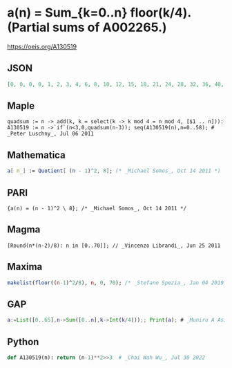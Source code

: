 # a\(n\) \= Sum\_\{k\=0\.\.n\} floor\(k/4\)\. \(Partial sums of A002265\.\)
https://oeis.org/A130519
## JSON
```JSON
[0, 0, 0, 0, 1, 2, 3, 4, 6, 8, 10, 12, 15, 18, 21, 24, 28, 32, 36, 40, 45, 50, 55, 60, 66, 72, 78, 84, 91, 98, 105, 112, 120, 128, 136, 144, 153, 162, 171, 180, 190, 200, 210, 220, 231, 242, 253, 264, 276, 288, 300, 312, 325, 338, 351, 364, 378, 392, 406, 420, 435, 450]
```
## Maple
```Maple
quadsum := n -> add(k, k = select(k -> k mod 4 = n mod 4, [$1 .. n])):
A130519 := n ->`if`(n<3,0,quadsum(n-3)); seq(A130519(n),n=0..58); # _Peter Luschny_, Jul 06 2011
```
## Mathematica
```Mathematica
a[ n_] := Quotient[ (n - 1)^2, 8]; (* _Michael Somos_, Oct 14 2011 *)
```
## PARI
```PARI
{a(n) = (n - 1)^2 \ 8}; /* _Michael Somos_, Oct 14 2011 */
```
## Magma
```Magma
[Round(n*(n-2)/8): n in [0..70]]; // _Vincenzo Librandi_, Jun 25 2011
```
## Maxima
```Maxima
makelist(floor((n-1)^2/8), n, 0, 70); /* _Stefano Spezia_, Jan 04 2019 */
```
## GAP
```GAP
a:=List([0..65],n->Sum([0..n],k->Int(k/4)));; Print(a); # _Muniru A Asiru_, Jan 04 2019
```
## Python
```Python
def A130519(n): return (n-1)**2>>3  # _Chai Wah Wu_, Jul 30 2022
```
